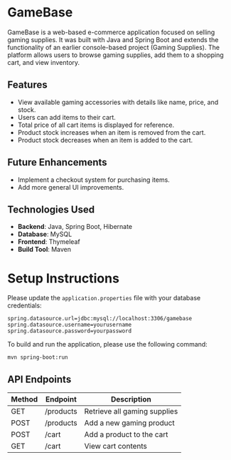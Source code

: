 # GameBase  

GameBase is a web-based e-commerce application focused on selling gaming supplies. It was built with Java and Spring Boot and extends the functionality of an earlier console-based project (Gaming Supplies). The platform allows users to browse gaming supplies, add them to a shopping cart, and view inventory.  

## Features  

- View available gaming accessories with details like name, price, and stock.  
- Users can add items to their cart.
- Total price of all cart items is displayed for reference.
- Product stock increases when an item is removed from the cart.
- Product stock decreases when an item is added to the cart.  

## Future Enhancements  

- Implement a checkout system for purchasing items.  
- Add more general UI improvements.

## Technologies Used  

- **Backend**: Java, Spring Boot, Hibernate 
- **Database**: MySQL  
- **Frontend**: Thymeleaf  
- **Build Tool**: Maven  

# Setup Instructions  

Please update the `application.properties` file with your database credentials:

```
spring.datasource.url=jdbc:mysql://localhost:3306/gamebase
spring.datasource.username=yourusername
spring.datasource.password=yourpassword
```

To build and run the application, please use the following command:

```
mvn spring-boot:run
```

## API Endpoints

| Method | Endpoint      | Description                          |
|--------|---------------|--------------------------------------|
| GET    | /products     | Retrieve all gaming supplies         |
| POST   | /products     | Add a new gaming product             |
| POST   | /cart         | Add a product to the cart            |
| GET    | /cart         | View cart contents                   |
